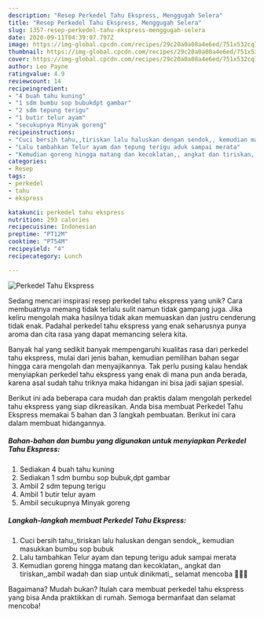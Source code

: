 ```yaml
---
description: "Resep Perkedel Tahu Ekspress, Menggugah Selera"
title: "Resep Perkedel Tahu Ekspress, Menggugah Selera"
slug: 1357-resep-perkedel-tahu-ekspress-menggugah-selera
date: 2020-09-11T04:39:07.797Z
image: https://img-global.cpcdn.com/recipes/29c20a0a08a4e6ed/751x532cq70/perkedel-tahu-ekspress-foto-resep-utama.jpg
thumbnail: https://img-global.cpcdn.com/recipes/29c20a0a08a4e6ed/751x532cq70/perkedel-tahu-ekspress-foto-resep-utama.jpg
cover: https://img-global.cpcdn.com/recipes/29c20a0a08a4e6ed/751x532cq70/perkedel-tahu-ekspress-foto-resep-utama.jpg
author: Leo Payne
ratingvalue: 4.9
reviewcount: 14
recipeingredient:
- "4 buah tahu kuning"
- "1 sdm bumbu sop bubukdpt gambar"
- "2 sdm tepung terigu"
- "1 butir telur ayam"
- "secukupnya Minyak goreng"
recipeinstructions:
- "Cuci bersih tahu,,tiriskan lalu haluskan dengan sendok,, kemudian masukkan bumbu sop bubuk"
- "Lalu tambahkan Telur ayam dan tepung terigu aduk sampai merata"
- "Kemudian goreng hingga matang dan kecoklatan,, angkat dan tiriskan,,ambil wadah dan siap untuk dinikmati,, selamat mencoba 🙏😊😋"
categories:
- Resep
tags:
- perkedel
- tahu
- ekspress

katakunci: perkedel tahu ekspress 
nutrition: 293 calories
recipecuisine: Indonesian
preptime: "PT12M"
cooktime: "PT54M"
recipeyield: "4"
recipecategory: Lunch

---
```



![Perkedel Tahu Ekspress](https://img-global.cpcdn.com/recipes/29c20a0a08a4e6ed/751x532cq70/perkedel-tahu-ekspress-foto-resep-utama.jpg)

Sedang mencari inspirasi resep perkedel tahu ekspress yang unik? Cara membuatnya memang tidak terlalu sulit namun tidak gampang juga. Jika keliru mengolah maka hasilnya tidak akan memuaskan dan justru cenderung tidak enak. Padahal perkedel tahu ekspress yang enak seharusnya punya aroma dan cita rasa yang dapat memancing selera kita.



Banyak hal yang sedikit banyak mempengaruhi kualitas rasa dari perkedel tahu ekspress, mulai dari jenis bahan, kemudian pemilihan bahan segar hingga cara mengolah dan menyajikannya. Tak perlu pusing kalau hendak menyiapkan perkedel tahu ekspress yang enak di mana pun anda berada, karena asal sudah tahu triknya maka hidangan ini bisa jadi sajian spesial.


Berikut ini ada beberapa cara mudah dan praktis dalam mengolah perkedel tahu ekspress yang siap dikreasikan. Anda bisa membuat Perkedel Tahu Ekspress memakai 5 bahan dan 3 langkah pembuatan. Berikut ini cara dalam membuat hidangannya.

<!--inarticleads1-->

##### Bahan-bahan dan bumbu yang digunakan untuk menyiapkan Perkedel Tahu Ekspress:

1. Sediakan 4 buah tahu kuning
1. Sediakan 1 sdm bumbu sop bubuk,dpt gambar
1. Ambil 2 sdm tepung terigu
1. Ambil 1 butir telur ayam
1. Ambil secukupnya Minyak goreng




<!--inarticleads2-->

##### Langkah-langkah membuat Perkedel Tahu Ekspress:

1. Cuci bersih tahu,,tiriskan lalu haluskan dengan sendok,, kemudian masukkan bumbu sop bubuk
1. Lalu tambahkan Telur ayam dan tepung terigu aduk sampai merata
1. Kemudian goreng hingga matang dan kecoklatan,, angkat dan tiriskan,,ambil wadah dan siap untuk dinikmati,, selamat mencoba 🙏😊😋




Bagaimana? Mudah bukan? Itulah cara membuat perkedel tahu ekspress yang bisa Anda praktikkan di rumah. Semoga bermanfaat dan selamat mencoba!
